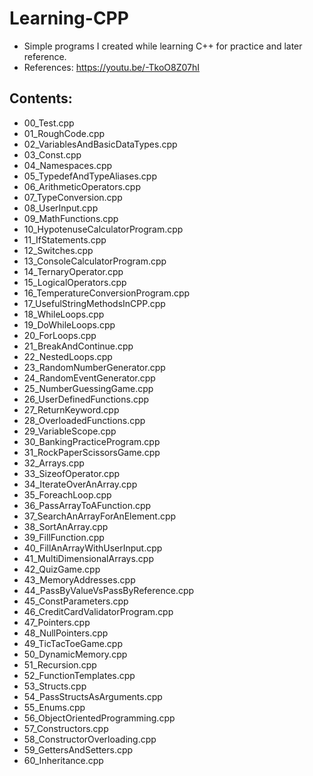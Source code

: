 # Learning-CPP

- Simple programs I created while learning C++ for practice and later reference.
- References: https://youtu.be/-TkoO8Z07hI 

## Contents:
- 00_Test.cpp
- 01_RoughCode.cpp
- 02_VariablesAndBasicDataTypes.cpp
- 03_Const.cpp
- 04_Namespaces.cpp
- 05_TypedefAndTypeAliases.cpp
- 06_ArithmeticOperators.cpp
- 07_TypeConversion.cpp
- 08_UserInput.cpp
- 09_MathFunctions.cpp
- 10_HypotenuseCalculatorProgram.cpp
- 11_IfStatements.cpp
- 12_Switches.cpp
- 13_ConsoleCalculatorProgram.cpp
- 14_TernaryOperator.cpp
- 15_LogicalOperators.cpp
- 16_TemperatureConversionProgram.cpp
- 17_UsefulStringMethodsInCPP.cpp
- 18_WhileLoops.cpp
- 19_DoWhileLoops.cpp
- 20_ForLoops.cpp
- 21_BreakAndContinue.cpp
- 22_NestedLoops.cpp
- 23_RandomNumberGenerator.cpp
- 24_RandomEventGenerator.cpp
- 25_NumberGuessingGame.cpp
- 26_UserDefinedFunctions.cpp
- 27_ReturnKeyword.cpp
- 28_OverloadedFunctions.cpp
- 29_VariableScope.cpp
- 30_BankingPracticeProgram.cpp
- 31_RockPaperScissorsGame.cpp
- 32_Arrays.cpp
- 33_SizeofOperator.cpp
- 34_IterateOverAnArray.cpp
- 35_ForeachLoop.cpp
- 36_PassArrayToAFunction.cpp
- 37_SearchAnArrayForAnElement.cpp
- 38_SortAnArray.cpp
- 39_FillFunction.cpp
- 40_FillAnArrayWithUserInput.cpp
- 41_MultiDimensionalArrays.cpp
- 42_QuizGame.cpp
- 43_MemoryAddresses.cpp
- 44_PassByValueVsPassByReference.cpp
- 45_ConstParameters.cpp
- 46_CreditCardValidatorProgram.cpp
- 47_Pointers.cpp
- 48_NullPointers.cpp
- 49_TicTacToeGame.cpp
- 50_DynamicMemory.cpp
- 51_Recursion.cpp
- 52_FunctionTemplates.cpp
- 53_Structs.cpp
- 54_PassStructsAsArguments.cpp
- 55_Enums.cpp
- 56_ObjectOrientedProgramming.cpp
- 57_Constructors.cpp
- 58_ConstructorOverloading.cpp
- 59_GettersAndSetters.cpp
- 60_Inheritance.cpp
